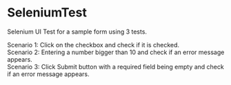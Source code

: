 # SeleniumTest
Selenium UI Test for a sample form using 3 tests.

Scenario 1: Click on the checkbox and check if it is checked.  
Scenario 2: Entering a number bigger than 10 and check if an error message appears.  
Scenario 3: Click Submit button with a required field being empty and check if an error message appears.  
